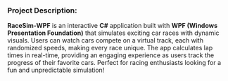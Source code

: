### **Project Description:**  
**RaceSim-WPF** is an interactive **C#** application built with **WPF (Windows Presentation Foundation)** that simulates exciting car races with dynamic visuals. Users can watch cars compete on a virtual track, each with randomized speeds, making every race unique. The app calculates lap times in real-time, providing an engaging experience as users track the progress of their favorite cars. Perfect for racing enthusiasts looking for a fun and unpredictable simulation!
